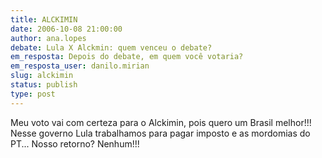 ```yaml
---
title: ALCKIMIN
date: 2006-10-08 21:00:00
author: ana.lopes
debate: Lula X Alckmin: quem venceu o debate?
em_resposta: Depois do debate, em quem você votaria?
em_resposta_user: danilo.mirian
slug: alckimin
status: publish 
type: post
---
```


Meu voto vai com certeza para o Alckimin, pois quero um Brasil melhor!!! Nesse governo Lula trabalhamos para pagar imposto e as mordomias do PT... Nosso retorno? Nenhum!!!



